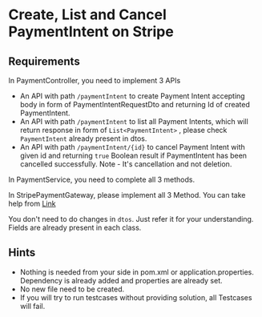 # Create, List and Cancel PaymentIntent on Stripe

## Requirements

In PaymentController, you need to implement 3 APIs

- An API with path `/paymentIntent` to create Payment Intent accepting body in form of PaymentIntentRequestDto and returning Id of created PaymentIntent.
- An API with path `/paymentIntent` to list all Payment Intents, which will return response in form of `List<PaymentIntent>` , please check `PaymentIntent` already present in dtos.
- An API with path `/paymentIntent/{id}` to cancel Payment Intent with given id and returning `true` Boolean result if PaymentIntent has been cancelled successfully. Note - It's cancellation and not deletion.

In PaymentService, you need to  complete all 3 methods.

In StripePaymentGateway, please implement all 3 Method. You can take help from [Link](https://docs.stripe.com/api/payment_intents)

You don't need to do changes in `dtos`. Just refer it for your understanding. Fields are already present in each class.

## Hints
- Nothing is needed from your side in pom.xml or application.properties. Dependency is already added and properties are already set.
- No new file need to be created.
- If you will try to run testcases without providing solution, all Testcases will fail.